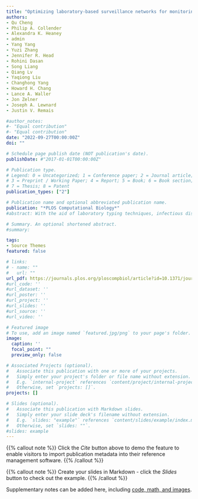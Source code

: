 ```yaml
---
title: "Optimizing laboratory-based surveillance networks for monitoring multi-genotype or multi-serotype infections"
authors:
- Qu Cheng
- Philip A. Collender
- Alexandra K. Heaney
- admin
- Yang Yang
- Yuzi Zhang
- Jennifer R. Head
- Rohini Dasan
- Song Liang
- Qiang Lv
- Yaqiong Liu
- Changhong Yang
- Howard H. Chang
- Lance A. Waller
- Jon Zelner
- Joseph A. Lewnard
- Justin V. Remais

#author_notes:
#- "Equal contribution"
#- "Equal contribution"
date: "2022-09-27T00:00:00Z"
doi: ""

# Schedule page publish date (NOT publication's date).
publishDate: #"2017-01-01T00:00:00Z"

# Publication type.
# Legend: 0 = Uncategorized; 1 = Conference paper; 2 = Journal article;
# 3 = Preprint / Working Paper; 4 = Report; 5 = Book; 6 = Book section;
# 7 = Thesis; 8 = Patent
publication_types: ["2"]

# Publication name and optional abbreviated publication name.
publication: "*PLOS Computational Biology*"
#abstract: With the aid of laboratory typing techniques, infectious disease surveillance networks have the opportunity to obtain powerful information on the emergence, circulation, and evolution of multiple genotypes, serotypes or other subtypes of pathogens, informing understanding of transmission dynamics and strategies for prevention and control. The volume of typing performed on clinical isolates is typically limited by its ability to inform clinical care, cost and logistical constraints, especially in comparison with the capacity to monitor clinical reports of disease occurrence, which remains the most widespread form of public health surveillance. Viewing clinical disease reports as arising from a latent mixture of pathogen subtypes, laboratory typing of a subset of clinical cases can provide inference on the proportion of clinical cases attributable to each subtype (i.e., the mixture components). Optimizing protocols for the selection of isolates for typing by weighting specific subpopulations, locations, time periods, or case characteristics (e.g., disease severity), may improve inference of the frequency and distribution of pathogen subtypes within and between populations. Here, we apply the Disease Surveillance Informatics Optimization and Simulation (DIOS) framework to simulate and optimize hand foot and mouth disease (HFMD) surveillance in a high-burden region of western China. We identify laboratory surveillance designs that significantly outperform the existing network: the optimal network reduced mean absolute error in estimated serotype-specific incidence rates by 14.1%; similarly, the optimal network for monitoring severe cases reduced mean absolute error in serotype-specific incidence rates by 13.3%. In both cases, the optimal network designs achieved improved inference without increasing subtyping effort. We demonstrate how the DIOS framework can be used to optimize surveillance networks by augmenting clinical diagnostic data with limited laboratory typing resources, while adapting to specific, local surveillance objectives and constraints.

# Summary. An optional shortened abstract.
#summary:

tags:
- Source Themes
featured: false

# links:
# - name: ""
#   url: ""
url_pdf: https://journals.plos.org/ploscompbiol/article?id=10.1371/journal.pcbi.1010575
#url_code: ''
#url_dataset: ''
#url_poster: ''
#url_project: ''
#url_slides: ''
#url_source: ''
#url_video: ''

# Featured image
# To use, add an image named `featured.jpg/png` to your page's folder.
image:
  caption: ''
  focal_point: ""
  preview_only: false

# Associated Projects (optional).
#   Associate this publication with one or more of your projects.
#   Simply enter your project's folder or file name without extension.
#   E.g. `internal-project` references `content/project/internal-project/index.md`.
#   Otherwise, set `projects: []`.
projects: []

# Slides (optional).
#   Associate this publication with Markdown slides.
#   Simply enter your slide deck's filename without extension.
#   E.g. `slides: "example"` references `content/slides/example/index.md`.
#   Otherwise, set `slides: ""`.
#slides: example
---
```


{{% callout note %}}
Click the *Cite* button above to demo the feature to enable visitors to import publication metadata into their reference management software.
{{% /callout %}}

{{% callout note %}}
Create your slides in Markdown - click the *Slides* button to check out the example.
{{% /callout %}}

Supplementary notes can be added here, including [code, math, and images](https://wowchemy.com/docs/writing-markdown-latex/).
